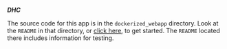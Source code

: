 ***DHC***

The source code for this app is in the `dockerized_webapp` directory. Look at the `README` in that directory, or [click here](https://github.com/SCCapstone/DirtyHistoryCrawler/blob/master/dockerized_webapp/README.md), to get started. The `README` located there includes information for testing.
